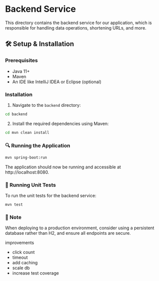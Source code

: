 # Backend Service

This directory contains the backend service for our application, which is responsible for handling data operations, shortening URLs, and more.

## 🛠️ Setup & Installation

### Prerequisites

- Java 11+
- Maven
- An IDE like IntelliJ IDEA or Eclipse (optional)

### Installation

1. Navigate to the `backend` directory:

```bash
cd backend
```
2. Install the required dependencies using Maven:
```bash
cd mvn clean install
```

### 🔍 Running the Application
```bash
mvn spring-boot:run
```

The application should now be running and accessible at http://localhost:8080.

### 🧪 Running Unit Tests
To run the unit tests for the backend service:
```bash
mvn test
```

### 📝 Note
When deploying to a production environment, consider using a persistent database rather than H2, and ensure all endpoints are secure.




improvements
- click count
- timeout
- add caching
- scale db
- increase test coverage
